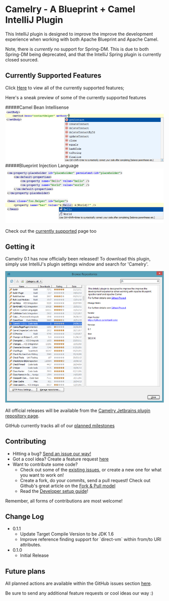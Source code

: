 Camelry - A Blueprint + Camel IntelliJ Plugin
=================================

This IntelliJ plugin is designed to improve the improve the development experience when working with
both Apache Blueprint and Apache Camel.

Note, there is *currently* no support for Spring-DM. This is due to both Spring-DM being deprecated,
and that the IntelliJ Spring plugin is currently closed sourced.

Currently Supported Features
----------------------------

Click [Here](/currentlySupported.md) to view all of the currently supported features;

Here's a sneak preview of some of the currently supported features

#####Camel Bean Intellisense
![Intellisense](/documentation/screenshots/IntelliSense.png "Intellisense")
#####Blueprint Injection Language
![Blueprint Injection Language](/documentation/screenshots/BlueprintLanguageIntellisense.png "Blueprint Injection Language")

Check out the [currently supported](/currentlySupported.md) page too

Getting it
-----------

Camelry 0.1 has now officially been released!
To download this plugin, simply use IntelliJ's plugin settings window and search for 'Camelry'.

![Install Camelry Window](/documentation/screenshots/InstallCamelryWindow.png "Install Camelry Window")

All official releases will be available from the [Camelry Jetbrains plugin repository page](http://plugins.jetbrains.com/plugin/7302?pr=idea_ce).

GitHub currently tracks all of our [planned milestones](../../issues/milestones)

Contributing
------------

- Hitting a bug? [Send an issue our way!](../../issues)
- Got a cool idea? Create a feature request [here](../../issues)
- Want to contribute some code?
    - Check out some of the [existing issues](../../issues), or create a new one for what you want to work on!
    - Create a fork, do your commits, send a pull request! Check out Github's great article on the [Fork & Pull model](https://help.github.com/articles/using-pull-requests)
    - Read the [Developer setup guide](/developerSetupGuide.md)!

Remember, all forms of contributions are most welcome!

Change Log
----------

<ul>
	<li>
		0.1.1
		<ul>
			<li>Update Target Compile Version to be JDK 1.6</li>
			<li>Improve reference finding support for `direct-vm` within from/to URI attributes.</li>
		</ul>
	</li>
	<li>
		0.1.0
		<ul>
			<li>Initial Release</li>
		</ul>
	</li>
</ul>


Future plans
------------

All planned actions are available within the GitHub issues section [here](../../issues).

Be sure to send any additional feature requests or cool ideas our way :)
